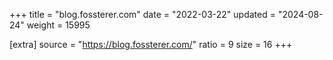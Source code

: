+++
title = "blog.fossterer.com"
date = "2022-03-22"
updated = "2024-08-24"
weight = 15995

[extra]
source = "https://blog.fossterer.com/"
ratio = 9
size = 16
+++
